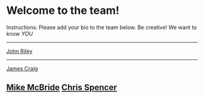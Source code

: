 # Welcome to the team!  

Instructions: Please add your bio to the team below.  Be creative!  We want to know *YOU*

-------------

[John Riley](john-riley.md)

---------

[James Craig](james-craig.md)

[Mike McBride](mike.md)
[Chris Spencer](chris.spencer.md)
---------
